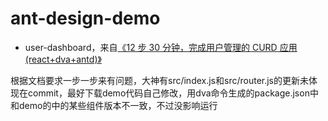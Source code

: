 # ant-design-demo

* user-dashboard，来自[《12 步 30 分钟，完成用户管理的 CURD 应用 (react+dva+antd)》](https://github.com/sorrycc/blog/issues/18)

根据文档要求一步一步来有问题，大神有src/index.js和src/router.js的更新未体现在commit，最好下载demo代码自己修改，用dva命令生成的package.json中和demo的中的某些组件版本不一致，不过没影响运行